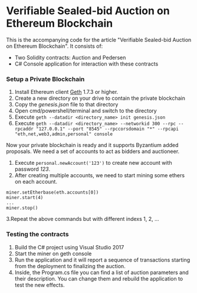 # Verifiable Sealed-bid Auction on Ethereum Blockchain

This is the accompanying code for the article "Verifiable Sealed-bid Auction on Ethereum Blockchain". It consists of:

 * Two Solidity contracts: Auction and Pedersen
 * C# Console application for interaction with these contracts

### Setup a Private Blockchain
1. Install Ethereum client [Geth](https://geth.ethereum.org/downloads/) 1.7.3 or higher.
2. Create a new directory on your drive to contain the private blockchain
3. Copy the *genesis.json* file to that directory
4. Open cmd/powershell/terminal and switch to the directory
5. Execute `geth --datadir <directory_name> init genesis.json`
6. Execute ```geth --datadir <directory_name> --networkid 300 --rpc --rpcaddr "127.0.0.1" --port "8545" --rpccorsdomain "*" --rpcapi "eth,net,web3,admin,personal" console ```

Now your private blockchain is ready and it supports Byzantium added proposals. We need a set of accounts to act as bidders and auctioneer.
1. Execute ```personal.newAccount('123')``` to create new account with password *123*.
2. After creating multiple accounts, we need to start mining some ethers on each account.
```
miner.setEtherbase(eth.accounts[0])
miner.start(4)
...
miner.stop()
```
3.Repeat the above commands but with different indexs 1, 2, ...

 ### Testing the contracts
 1. Build the C# project using Visual Studio 2017
 2. Start the miner on geth console
 3. Run the application and it will report a sequence of transactions starting from the deployment to finalizing the auction.
 4. Inside, the Program.cs file you can find a list of auction parameters and their description. You can change them and rebuild the application to test the new effects.
